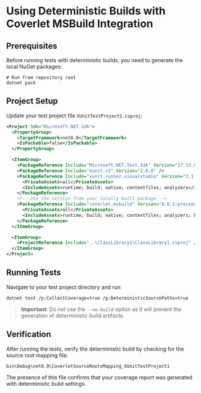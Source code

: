 # Using Deterministic Builds with Coverlet MSBuild Integration

## Prerequisites

Before running tests with deterministic builds, you need to generate the local NuGet packages:

```shell
# Run from repository root
dotnet pack
```

## Project Setup

Update your test project file `XUnitTestProject1.csproj`:

```xml
<Project Sdk="Microsoft.NET.Sdk">
  <PropertyGroup>
    <TargetFramework>net8.0</TargetFramework>
    <IsPackable>false</IsPackable>
  </PropertyGroup>

  <ItemGroup>
    <PackageReference Include="Microsoft.NET.Test.Sdk" Version="17.13.0" />
    <PackageReference Include="xunit.v3" Version="2.0.0" />
    <PackageReference Include="xunit.runner.visualstudio" Version="3.1.0">
      <PrivateAssets>all</PrivateAssets>
      <IncludeAssets>runtime; build; native; contentfiles; analyzers</IncludeAssets>
    </PackageReference>
    <!-- Use the version from your locally built package -->
    <PackageReference Include="coverlet.msbuild" Version="8.0.1-preview.8.gcb9b802a5f">
      <PrivateAssets>all</PrivateAssets>
      <IncludeAssets>runtime; build; native; contentfiles; analyzers; buildtransitive</IncludeAssets>
    </PackageReference>
  </ItemGroup>

  <ItemGroup>
    <ProjectReference Include="..\ClassLibrary1\ClassLibrary1.csproj" />
  </ItemGroup>
</Project>
```

## Running Tests

Navigate to your test project directory and run:

```shell
dotnet test /p:CollectCoverage=true /p:DeterministicSourcePaths=true
```

> **Important**: Do not use the `--no-build` option as it will prevent the generation of deterministic build artifacts.

## Verification

After running the tests, verify the deterministic build by checking for the source root mapping file:

```text
bin\Debug\net8.0\CoverletSourceRootsMapping_XUnitTestProject1
```

The presence of this file confirms that your coverage report was generated with deterministic build settings.